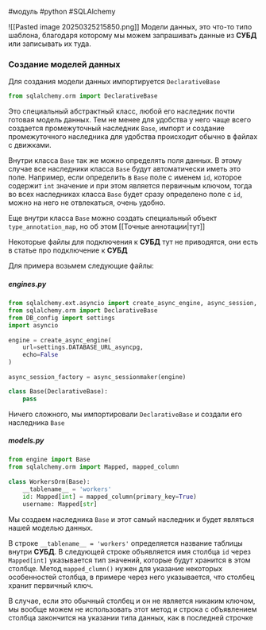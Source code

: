 #модуль #python #SQLAlchemy 

![[Pasted image 20250325215850.png]]
Модели данных, это что-то типо шаблона, благодаря которому мы можем запрашивать данные из **СУБД** или записывать их туда.
### Создание моделей данных
Для создания модели данных  импортируется `DeclarativeBase`
```Python
from sqlalchemy.orm import DeclarativeBase
```
Это специальный абстрактный класс, любой его наследник почти готовая модель данных. Тем не менее для удобства у него чаще всего создается промежуточный наследник `Base`, импорт и создание промежуточного наследника для удобства происходит обычно в файлах с движками. 

Внутри класса `Base` так же можно определять поля данных. В этому случае все наследники класса `Base` будут автоматически иметь это поле. Например, если определить в `Base` поле с именем `id`, которое содержит `int` значение и при этом является первичным ключом, тогда во всех наследниках класса `Base` будет сразу определено поле с `id`, можно на него не отвлекаться, очень удобно.

Еще внутри класса `Base` можно создать специальный объект `type_annotation_map`, но об этом [[Точные аннотации|тут]]

Некоторые файлы для подключения к **СУБД** тут не приводятся, они есть в статье про подключение к **СУБД**

Для примера возьмем следующие файлы:
##### engines.py
``` python
from sqlalchemy.ext.asyncio import create_async_engine, async_session, async_sessionmaker  
from sqlalchemy.orm import DeclarativeBase  
from DB_config import settings  
import asyncio  
  
engine = create_async_engine(  
    url=settings.DATABASE_URL_asyncpg,  
    echo=False  
)  
  
async_session_factory = async_sessionmaker(engine)  

class Base(DeclarativeBase):  
    pass
```
Ничего сложного, мы импортировали `DeclarativeBase` и создали его наследника `Base`
##### models.py
```python
from engine import Base  
from sqlalchemy.orm import Mapped, mapped_column  
  
class WorkersOrm(Base):  
    __tablename__ = 'workers'  
    id: Mapped[int] = mapped_column(primary_key=True)  
    username: Mapped[str]
```
Мы создаем наследника `Base` и этот самый наследник и будет являться нашей моделью данных.

В строке  `__tablename__ = 'workers'` определяется название таблицы внутри **СУБД**.
В следующей строке объявляется имя столбца `id` через `Mapped[int]` указывается тип значений, которые будут хранится в этом столбце. Метод `mapped_clumn()` нужен для указание некоторых особенностей столбца, в примере через него указывается, что столбец хранит первичный ключ.

В случае, если это обычный столбец и он не является никаким ключом, мы вообще можем не использовать этот метод и строка с объявлением столбца закончится на указании типа данных, как в последней строчке